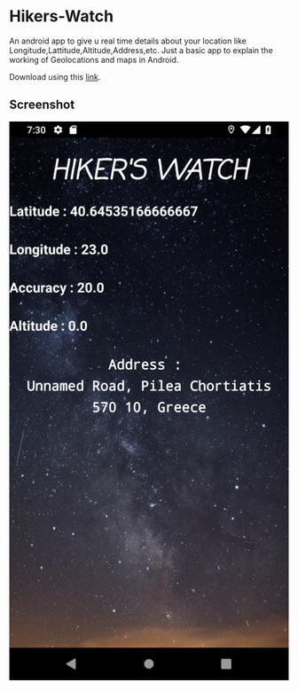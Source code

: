 # Hikers-Watch
An android app to give u real time details about your location like Longitude,Lattitude,Altitude,Address,etc. Just a basic app to explain the working of Geolocations and maps in Android. 


Download using this [link](https://github.com/infiniteoverflow/Hikers-Watch/blob/master/Hikers%20Watch.apk?raw=true).

## Screenshot

<img src = "https://github.com/infiniteoverflow/Hikers-Watch/blob/master/Screenshots/screenshot1.png?raw=true">
